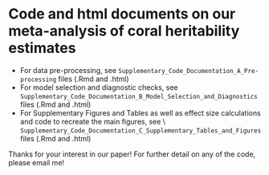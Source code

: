 # Code and html documents on our meta-analysis of coral heritability estimates

* For data pre-processing, see `Supplementary_Code_Documentation_A_Pre-processing` files (.Rmd and .html)
* For model selection and diagnostic checks, see `Supplementary_Code_Documentation_B_Model_Selection_and_Diagnostics` files (.Rmd and .html)
* For Supplementary Figures and Tables as well as effect size calculations and code to recreate the main figures, see \ `Supplementary_Code_Documentation_C_Supplementary_Tables_and_Figures` files (.Rmd and .html)

Thanks for your interest in our paper!
For further detail on any of the code, please email me!

